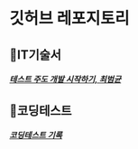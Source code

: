 # 깃허브 레포지토리

## 🔖IT기술서

##### [테스트 주도 개발 시작하기, 최범균](https://github.com/JasonSong97/test-driven-development)

## 🔖코딩테스트

##### [코딩테스트 기록](https://github.com/JasonSong97/codingtest)

